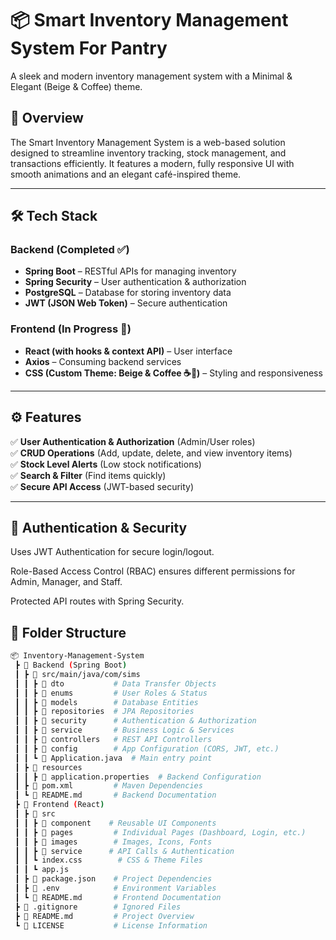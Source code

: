 # 📦 Smart Inventory Management System For Pantry
A sleek and modern inventory management system with a Minimal & Elegant (Beige & Coffee) theme.
## 🚀 Overview
The Smart Inventory Management System is a web-based solution designed to streamline inventory tracking, stock management, and transactions efficiently. It features a modern, fully responsive UI with smooth animations and an elegant café-inspired theme.

---

## 🛠️ Tech Stack  

### **Backend** (Completed ✅)  
- **Spring Boot** – RESTful APIs for managing inventory  
- **Spring Security** – User authentication & authorization  
- **PostgreSQL** – Database for storing inventory data  
- **JWT (JSON Web Token)** – Secure authentication  

### **Frontend** (In Progress 🚧)  
- **React (with hooks & context API)** – User interface  
- **Axios** – Consuming backend services  
- **CSS (Custom Theme: Beige & Coffee ☕🍪)** – Styling and responsiveness  

---

## ⚙️ Features  

✅ **User Authentication & Authorization** (Admin/User roles)  
✅ **CRUD Operations** (Add, update, delete, and view inventory items)  
✅ **Stock Level Alerts** (Low stock notifications)  
✅ **Search & Filter** (Find items quickly)  
✅ **Secure API Access** (JWT-based security) 

---

## 🔐 Authentication & Security
Uses JWT Authentication for secure login/logout.

Role-Based Access Control (RBAC) ensures different permissions for Admin, Manager, and Staff.

Protected API routes with Spring Security.

## 📂 Folder Structure  

```bash
📦 Inventory-Management-System  
 ┣ 📂 Backend (Spring Boot)  
 ┃ ┣ 📂 src/main/java/com/sims  
 ┃ ┃ ┣ 📂 dto           # Data Transfer Objects  
 ┃ ┃ ┣ 📂 enums         # User Roles & Status  
 ┃ ┃ ┣ 📂 models        # Database Entities  
 ┃ ┃ ┣ 📂 repositories  # JPA Repositories  
 ┃ ┃ ┣ 📂 security      # Authentication & Authorization  
 ┃ ┃ ┣ 📂 service       # Business Logic & Services  
 ┃ ┃ ┣ 📂 controllers   # REST API Controllers  
 ┃ ┃ ┣ 📂 config        # App Configuration (CORS, JWT, etc.)  
 ┃ ┃ ┗ 📜 Application.java  # Main entry point  
 ┃ ┣ 📂 resources  
 ┃ ┃ ┣ 📜 application.properties  # Backend Configuration   
 ┃ ┣ 📜 pom.xml         # Maven Dependencies  
 ┃ ┗ 📜 README.md       # Backend Documentation  
 ┣ 📂 Frontend (React)  
 ┃ ┣ 📂 src  
 ┃ ┃ ┣ 📂 component    # Reusable UI Components  
 ┃ ┃ ┣ 📂 pages         # Individual Pages (Dashboard, Login, etc.)  
 ┃ ┃ ┣ 📂 images        # Images, Icons, Fonts  
 ┃ ┃ ┣ 📂 service      # API Calls & Authentication  
 ┃ ┃ ┗ index.css        # CSS & Theme Files
 ┃ ┃ ┗ app.js
 ┃ ┣ 📜 package.json    # Project Dependencies  
 ┃ ┣ 📜 .env            # Environment Variables  
 ┃ ┗ 📜 README.md       # Frontend Documentation  
 ┣ 📜 .gitignore        # Ignored Files  
 ┣ 📜 README.md         # Project Overview  
 ┗ 📜 LICENSE           # License Information  

